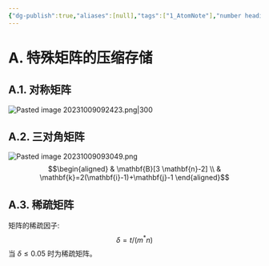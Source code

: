 ```yaml
---
{"dg-publish":true,"aliases":[null],"tags":["1_AtomNote"],"number headings":"auto, first-level 1, max 6, A.1.","Created-Date":"2023-10-09 09:19:00","Modified-Date":"2024-04-18 11:53:23","permalink":"/A01_Lessons/Ab01_数据结构/矩阵的压缩存储/","dgPassFrontmatter":true}
---
```





# A. 特殊矩阵的压缩存储


## A.1. 对称矩阵


![Pasted image 20231009092423.png|300](/img/user/Z02_ObFiles/Attachments/Pasted%20image%2020231009092423.png)




## A.2. 三对角矩阵

![Pasted image 20231009093049.png](/img/user/Z02_ObFiles/Attachments/Pasted%20image%2020231009093049.png)
$$\begin{aligned}
& \mathbf{B}[3 \mathbf{n}-2] \\
& \mathbf{k}=2(\mathbf{i}-1)+\mathbf{j}-1
\end{aligned}$$




## A.3. 稀疏矩阵

矩阵的稀疏因子: $$\delta=t /\left(m^* n\right)$$当 $\delta \leq 0.05$ 时为稀疏矩阵。







